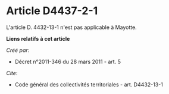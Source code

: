 # Article D4437-2-1

L'article D. 4432-13-1 n'est pas applicable à Mayotte.

**Liens relatifs à cet article**

_Créé par_:

  - Décret n°2011-346 du 28 mars 2011 - art. 5

_Cite_:

  - Code général des collectivités territoriales - art. D4432-13-1
